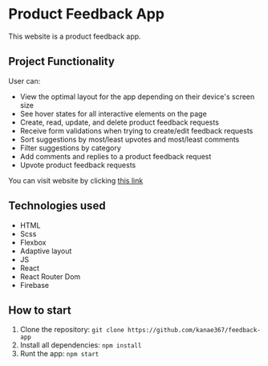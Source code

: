 # Product Feedback App

This website is a product feedback app.

## Project Functionality

User can:

- View the optimal layout for the app depending on their device's screen size
- See hover states for all interactive elements on the page
- Create, read, update, and delete product feedback requests
- Receive form validations when trying to create/edit feedback requests
- Sort suggestions by most/least upvotes and most/least comments
- Filter suggestions by category
- Add comments and replies to a product feedback request
- Upvote product feedback requests

You can visit website by clicking [this link](https://github.com)

## Technologies used

- HTML
- Scss
- Flexbox
- Adaptive layout
- JS
- React
- React Router Dom
- Firebase

## How to start

1. Clone the repository: `git clone https://github.com/kanae367/feedback-app`
2. Install all dependencies: `npm install`
3. Runt the app: `npm start`
